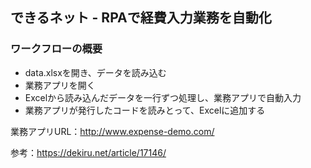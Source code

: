 ## できるネット - RPAで経費入力業務を自動化

### ワークフローの概要
- data.xlsxを開き、データを読み込む
- 業務アプリを開く
- Excelから読み込んだデータを一行ずつ処理し、業務アプリで自動入力
- 業務アプリが発行したコードを読みとって、Excelに追加する

業務アプリURL：http://www.expense-demo.com/

参考：https://dekiru.net/article/17146/
